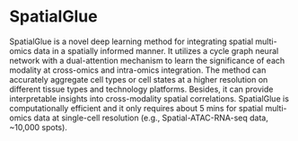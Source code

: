 # SpatialGlue
SpatialGlue is a novel deep learning method for integrating spatial multi-omics data in a spatially informed manner. It utilizes a cycle graph neural network with a dual-attention mechanism to learn the significance of each modality at cross-omics and intra-omics integration. The method can accurately aggregate cell types or cell states at a higher resolution on different tissue types and technology platforms. Besides, it can provide interpretable insights into cross-modality spatial correlations. SpatialGlue is computationally efficient and it only requires about 5 mins for spatial multi-omics data at single-cell resolution (e.g., Spatial-ATAC-RNA-seq data, ~10,000 spots). 
